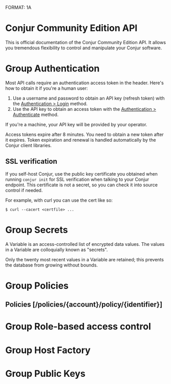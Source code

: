 FORMAT: 1A

# Conjur Community Edition API

This is official documentation of the Conjur Community Edition API. It
allows you tremendous flexibility to control and manipulate your
Conjur software.

# Group Authentication

Most API calls require an authentication access token in the header. Here's how to obtain it if you're a human user:

1. Use a username and password to obtain an API key (refresh token) with the [Authentication > Login](#authentication-login-get) method.
2. Use the API key to obtain an access token with the [Authentication > Authenticate](#authentication-authenticate-post) method.

If you're a machine, your API key will be provided by your operator.

Access tokens expire after 8 minutes. You need to obtain a new token after it expires. 
Token expiration and renewal is handled automatically by the
Conjur client libraries.

## SSL verification

If you self-host Conjur, use the public key certificate you obtained when running `conjur init` for SSL verification when talking to your Conjur endpoint.
This certificate is not a secret, so you can check it into source control if needed.

For example, with curl you can use the cert like so:

```
$ curl --cacert <certfile> ...
```

<!-- include(login.md) -->

<!-- include(authenticate.md) -->

<!-- include(update_password.md) -->

<!-- include(rotate_api_key.md) -->

# Group Secrets

A Variable is an access-controlled list of encrypted data values. The values in a Variable are colloquially known as "secrets".

Only the twenty most recent values in a Variable are retained; this prevents the database from growing without bounds.

<!-- include(secrets.md) -->

# Group Policies

## Policies [/policies/{account}/policy/{identifier}]

<!-- include(replace_policy.md) -->

<!-- include(append_policy.md) -->

<!-- include(update_policy.md) -->

# Group Role-based access control

<!-- include(show_role.md) -->

<!-- include(list_resources.md) -->

<!-- include(show_resource.md) -->

# Group Host Factory

<!-- include(host_factory_create_tokens.md) -->

<!-- include(host_factory_revoke_token.md) -->

<!-- include(host_factory_create_host.md) -->

# Group Public Keys

<!-- include(show_public_keys.md) -->

